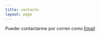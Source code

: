 ```yaml
---
title: contacto
layout: page
---
```


Pueder contactarme por correo como [Email](acasema201@gmail.com)